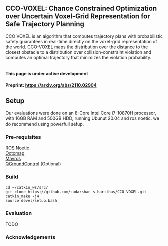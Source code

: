 ## CCO-VOXEL: Chance Constrained Optimization over Uncertain Voxel-Grid Representation for Safe Trajectory Planning

CCO VOXEL is an algorithm that computes trajectory plans with probabilistic safety guarantees in real-time directly on the voxel-grid representation of the world. CCO-VOXEL maps the distribution over the distance to the closest obstacle to a distribution over collision-constraint violation and computes an optimal trajectory that minimizes the violation probability.

![]()
 
#### This page is under active development  

#### Preprint: https://arxiv.org/abs/2110.02904 

## Setup 

Our evaluations were done on an 8-Core Intel Core i7-10870H processor, with 16GB RAM and 500GB HDD, running Ubunut 20.04 and ros noetic. we do recommend using powerfull setup. 

### Pre-requisites

[ROS Noetic](http://wiki.ros.org/noetic/Installation/Ubuntu) <br />
[Octomap](http://wiki.ros.org/octomap) <br />
[Mavros](https://docs.px4.io/master/en/ros/mavros_installation.html) <br />
[QGroundControl](https://docs.qgroundcontrol.com/master/en/getting_started/download_and_install.html) (Optional)<br />

### Build
```
cd ~/catkin_ws/src/ 
git clone https://github.com/sudarshan-s-harithas/CCO-VOXEL.git
catkin_make -j4
source devel/setup.bash 
```

### Evaluation 

TODO



### Acknowledgements 


